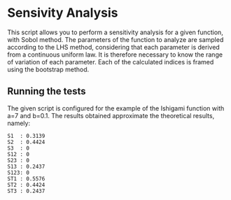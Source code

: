 # Sensivity Analysis

This script allows you to perform a sensitivity analysis for a given function, with Sobol method. The parameters of the function to analyze are sampled according to the LHS method, considering that each parameter is derived from a continuous uniform law. It is therefore necessary to know the range of variation of each parameter. Each of the calculated indices is framed using the bootstrap method.

## Running the tests

The given script is configured for the example of the Ishigami function with a=7 and b=0.1.
The results obtained approximate the theoretical results, namely:
```
S1  : 0.3139
S2  : 0.4424
S3  : 0
S12 : 0
S23 : 0
S13 : 0.2437
S123: 0
ST1 : 0.5576
ST2 : 0.4424
ST3 : 0.2437
```
